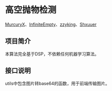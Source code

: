 # 高空抛物检测

[MurcuryX](https://github.com/MurcuryX)、[InfiniteEmpty](https://github.com/InfiniteEmpty)、[zzyking](https://github.com/zzyking)、[Shxuuer](https://github.com/Shxuuer)

## 项目简介
本算法完全基于DSP，不依赖任何机器学习算法。

## 接口说明
utils中包含图片转base64的函数，用于前端传输图片。
